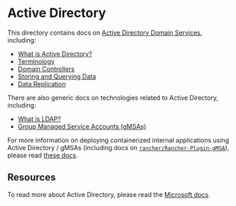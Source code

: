 # Active Directory

This directory contains docs on [Active Directory Domain Services](https://learn.microsoft.com/en-us/windows-server/identity/ad-ds/get-started/virtual-dc/active-directory-domain-services-overview), including:

- [What is Active Directory?](./active_directory.md)
- [Terminology](./terminology.md)
- [Domain Controllers](./domain_controllers.md)
- [Storing and Querying Data](./storing_and_querying_data.md)
- [Data Replication](./data_replication.md)

There are also generic docs on technologies related to Active Directory, including:

- [What is LDAP?](./ldap.md)
- [Group Managed Service Accounts (gMSAs)](./gmsa.md)

For more information on deploying containerized internal applications using Active Directory / gMSAs (including docs on [`rancher/Rancher-Plugin-gMSA`](https://github.com/rancher/Rancher-Plugin-gMSA)), please read [these docs](./applications/README.md).

## Resources

To read more about Active Directory, please read the [Microsoft docs](https://learn.microsoft.com/en-us/windows-server/identity/ad-ds/get-started/virtual-dc/active-directory-domain-services-overview).
